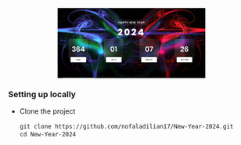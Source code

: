 
<div style="display: flex; justify-content: center;">
    <img src="ddi.png" alt="Preview" style="width: 60%;" />
</div>

### Setting up locally

- Clone the project 

  ```shell
  git clone https://github.com/nofaladilian17/New-Year-2024.git
  cd New-Year-2024
  ```
